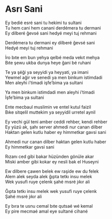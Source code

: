 # Asrı Sani

Ey bedié esré sani tu hekimi tu sultani  
Tu hem cani hem canani derdémera tu dermani  
Ey dilberé ğevsé sani hedyé meyi tuj rehmani  

Derdémera tu dermani ey dilberé ğevsé sani  
Hedyé meyi tuj rehmani  

İro bıte em bun yehya qelbé meda vekıt mehya  
Bıte şewu ukba dunya heye ğani bé ruhani  

Te ya şéği ya seyyidi ya heyyati, ya imani  
Yewmel ağir ve senedi ya men binkum istimdadi  
Men aleyhi i’timadi işfe’bima ya sultani  

Ya men binkum istimdadi men aleyhi i’timadi  
İşfe’bima ya sultani  

Ente mecbaul muslimin ve entel kutul faizil  
Bıke sitqelil muttekim ya seyyidil urretel aynil  

Ey vechi gül teni amber ceddi rehber, kendi rehber  
Ey yüzü ak, şahı server ahmedi nur canan dilber  
Haktan gelen kutlu haber ey himmetkar gavsi sani  

Ahmedi nur canan dilber haktan gelen kutlu haber  
Ey himmetkar gavsi sani  

Rızanı ced gibi bakar hüzünden gönüle akar  
Miski amber gibi kokar ey nesli bak el Huseyni  

Ew dilbere çawen belek ew raşide ew du felek  
Alem alek seyda alek ğıpta tetkı insu melek  
Wek yusufi ruye çelenk şahé mısré jıkır ali  

Ğıpta tetkı insu melek wek yusufi ruye çelenk  
Şahé mısré jıkır ali  

Ey bıra te usnu cemal bıte qutsaé wé kemal  
Ey pire mecmaé amal eye sultané cihané  

